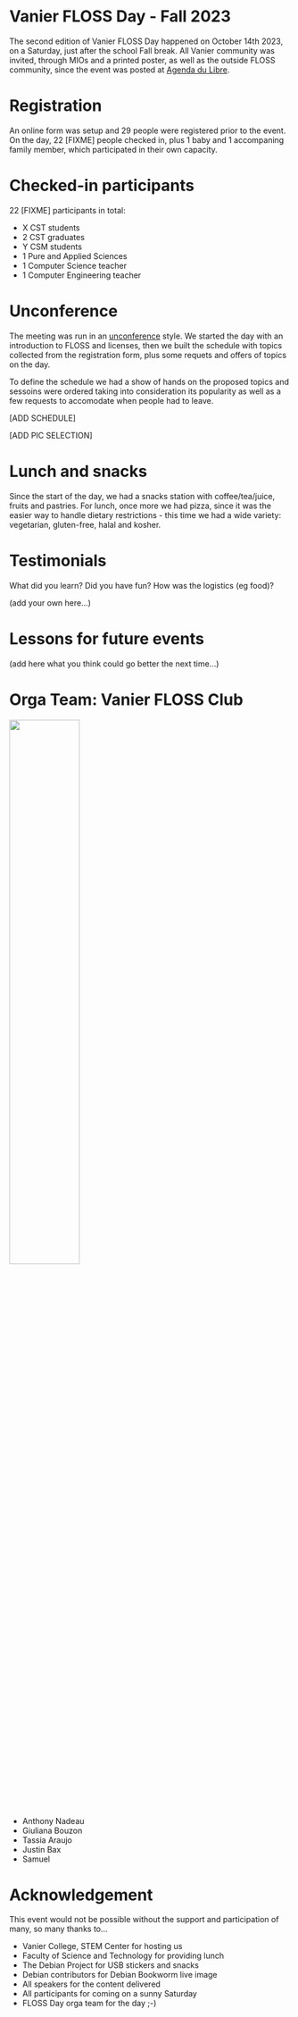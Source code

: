 Vanier FLOSS Day - Fall 2023
==============================

The second edition of Vanier FLOSS Day happened on October 14th 2023, on a Saturday, just after the school
Fall break. All Vanier community was invited, through MIOs and a printed poster, as well as the outside
FLOSS community, since the event was posted at [Agenda du Libre](https://agendadulibre.qc.ca/events/2409).

Registration
============

An online form was setup and 29 people were registered prior to the event. On the day, 22 [FIXME] people
checked in, plus 1 baby and 1 accompaning family member, which participated in their own capacity. 

Checked-in participants
=======================

22 [FIXME] participants in total:

- X CST students
- 2 CST graduates
- Y CSM students
- 1 Pure and Applied Sciences
- 1 Computer Science teacher
- 1 Computer Engineering teacher

Unconference
============

The meeting was run in an [unconference](https://en.wikipedia.org/wiki/Unconference) style. 
We started the day with an introduction to FLOSS and licenses, then we built the schedule with
topics collected from the registration form, plus some requets and offers of topics on the day.

To define the schedule we had a show of hands on the proposed topics and sessoins were ordered
taking into consideration its popularity as well as a few requests to accomodate when people
had to leave. 

[ADD SCHEDULE]

[ADD PIC SELECTION]

Lunch and snacks
================

Since the start of the day, we had a snacks station with coffee/tea/juice, fruits and pastries.
For lunch, once more we had pizza, since it was the easier way to handle dietary restrictions -
this time we had a wide variety: vegetarian, gluten-free, halal and kosher. 

Testimonials
============

What did you learn? Did you have fun? How was the logistics (eg food)?

(add your own here...)


Lessons for future events
=========================

(add here what you think could go better the next time...)


Orga Team: Vanier FLOSS Club
============================

<img src="https://github.com/tassia/vanierFLOSS/blob/main/FLOSSDays/FLOSSDayF23/pictures/IMG_3052.JPG" width="50%" height="50%">

- Anthony Nadeau
- Giuliana Bouzon
- Tassia Araujo
- Justin Bax
- Samuel


Acknowledgement
===============

This event would not be possible without the support and participation of many, so many thanks to...

- Vanier College, STEM Center for hosting us
- Faculty of Science and Technology for providing lunch
- The Debian Project for USB stickers and snacks
- Debian contributors for Debian Bookworm live image
- All speakers for the content delivered
- All participants for coming on a sunny Saturday
- FLOSS Day orga team for the day ;-)
